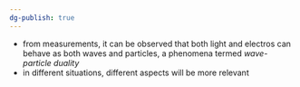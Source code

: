 ```yaml
---
dg-publish: true
---
```


- from measurements, it can be observed that both light and electros can behave as both waves and particles, a phenomena termed *wave-particle duality*
- in different situations, different aspects will be more relevant